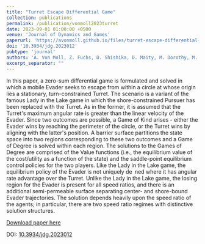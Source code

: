 ```yaml
---
title: "Turret Escape Differential Game"
collection: publications
permalink: /publication/vonmoll2023turret
date: 2023-09-01 01:00:00 +0500
venue: 'Journal of Dynamics and Games'
paperurl: 'https://avonmoll.github.io/files/turret-escape-differential-game.pdf'
doi: '10.3934/jdg.2023012'
pubtype: 'journal'
authors: 'A. Von Moll, Z. Fuchs, D. Shishika, D. Maity, M. Dorothy, M. Pachter'
excerpt_separator: ""
---
```

In this paper, a zero-sum differential game is formulated and solved in which a mobile Evader seeks to escape from within a circle at whose origin lies a stationary, turn-constrained Turret. The scenario is a variant of the famous Lady in the Lake game in which the shore-constrained Pursuer has been replaced with the Turret. As in the former, it is assumed that the Turret&apos;s maximum angular rate is greater than the linear velocity of the Evader. Since two outcomes are possible, a Game of Kind arises - either the Evader wins by reaching the perimeter of the circle, or the Turret wins by aligning with the latter&apos;s position. A barrier surface partitions the state space into two regions corresponding to these two outcomes and a Game of Degree is solved within each region. The solutions to the Games of Degree are comprised of the Value functions (i.e., the equilibrium value of the cost/utility as a function of the state) and the saddle-point equilibrium control policies for the two players. Like the Lady in the Lake game, the equilibrium policy of the Evader is not uniquely de ned where it has angular rate advantage over the Turret. Unlike the Lady in the Lake game, the losing region for the Evader is present for all speed ratios, and there is an additional semi-permeable surface separating center- and shore-bound Evader trajectories. The solution depends heavily upon the speed ratio of the agents; in particular, there are two speed ratio regimes with distinctive solution structures.

[Download paper here](https://avonmoll.github.io/files/turret-escape-differential-game.pdf)

DOI: [10.3934/jdg.2023012](https://doi.org/10.3934/jdg.2023012)